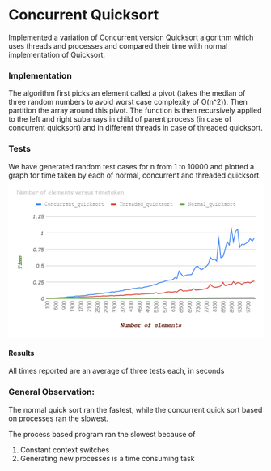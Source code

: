 # Concurrent Quicksort

Implemented a variation of Concurrent version Quicksort algorithm which uses threads and processes and compared their time with normal implementation of Quicksort.

### Implementation
The algorithm first picks an element called a pivot (takes the median of three random numbers to avoid worst case complexity of O(n^2)). Then partition the array around this pivot. The function is then recursively applied to the left and right subarrays in child of parent process (in case of concurrent quicksort) and in different threads in case of threaded quicksort.

### Tests
We have generated random test cases for n from 1 to 10000 and plotted a graph for time taken by each of normal, concurrent and threaded quicksort.
![graph](./chart.png)

#### Results
All times reported are an average of three tests each, in seconds

### General Observation:
The normal quick sort ran the fastest, while the concurrent quick sort based on
processes ran the slowest.

The process based program ran the slowest because of

 1. Constant context switches
 2. Generating new processes is a time consuming task

